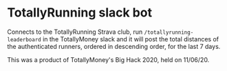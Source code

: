 # TotallyRunning slack bot

Connects to the TotallyRunning Strava club, run `/totallyrunning-leaderboard` in the TotallyMoney slack and it will post the total distances of the authenticated runners, ordered in descending order, for the last 7 days.

This was a product of TotallyMoney's Big Hack 2020, held on 11/06/20.
